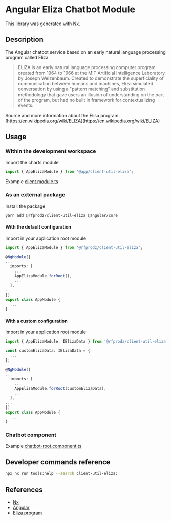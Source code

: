 # Angular Eliza Chatbot Module

This library was generated with [Nx](https://nx.dev).

## Description

The Angular chatbot service based on an early natural language processing program called Eliza.

> ELIZA is an early natural language processing computer program created from 1964 to 1966 at the MIT Artificial Intelligence Laboratory by Joseph Weizenbaum. Created to demonstrate the superficiality of communication between humans and machines, Eliza simulated conversation by using a "pattern matching" and substitution methodology that gave users an illusion of understanding on the part of the program, but had no built in framework for contextualizing events.

Source and more information about the Elisa program: [https://en.wikipedia.org/wiki/ELIZA](https://en.wikipedia.org/wiki/ELIZA)

## Usage

### Within the development workspace

Import the charts module

```typescript
import { AppElizaModule } from '@app/client-util-eliza';
```

Example [client.module.ts](https://github.com/rfprod/nx-ng-starter/blob/main/apps/client/src/app/client.module.ts#L52)

### As an external package

Install the package

```bash
yarn add @rfprodz/client-util-eliza @angular/core
```

#### With the default configuration

Import in your application root module

```typescript
import { AppElizaModule } from '@rfprodz/client-util-eliza';

@NgModule({
...
  imports: [
    ...
    AppElizaModule.forRoot(),
    ...
  ],
...
})
export class AppModule {
  ...
}
```

#### With a custom configuration

Import in your application root module

```typescript
import { AppElizaModule, IElizaData } from '@rfprodz/client-util-eliza';

const customElizaData: IElizaData = {
  ...
};

@NgModule({
...
  imports: [
    ...
    AppElizaModule.forRoot(customElizaData),
    ...
  ],
...
})
export class AppModule {
  ...
}
```

### Chatbot component

Example [chatbot-root.component.ts](https://github.com/rfprod/nx-ng-starter/blob/main/libs/client-chatbot/src/lib/components/chatbot-root/chatbot-root.component.ts)

## Developer commands reference

```bash
npx nx run tools:help --search client-util-eliza:
```

## References

- [Nx](https://nx.dev)
- [Angular](https://angular.io)
- [Eliza program](https://en.wikipedia.org/wiki/ELIZA)
